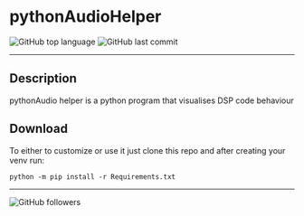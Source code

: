 # pythonAudioHelper


![GitHub top language](https://img.shields.io/github/languages/top/GiorgosKoulouris/pythonAudioHelper)
![GitHub last commit](https://img.shields.io/github/last-commit/GiorgosKoulouris/pythonAudioHelper)
<!-- ![GitHub commit activity](https://img.shields.io/github/commit-activity/w/GiorgosKoulouris/pythonAudioHelper) -->
***
## Description
pythonAudio helper is a python program that visualises DSP code behaviour

## Download
To either to customize or use it just clone this repo and after creating your venv run:

`python -m pip install -r Requirements.txt`

***


<img alt="GitHub followers" src="https://img.shields.io/github/followers/GiorgosKoulouris?style=social">
